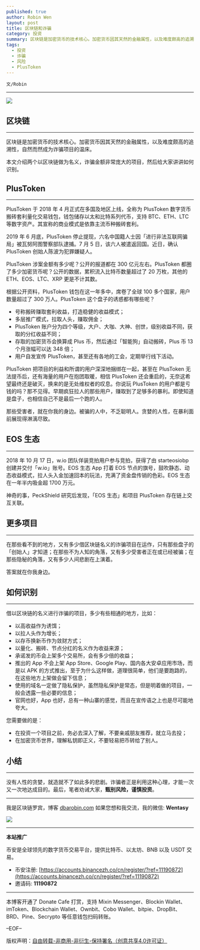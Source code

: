 ```yaml
---
published: true
author: Robin Wen
layout: post
title: 区块链和诈骗
category: 投资
summary: 区块链是加密货币的技术核心。加密货币因其天然的金融属性，以及难度颇高的追溯性，自然而然成为诈骗项目的温床。本文介绍两个以区块链做为名义，诈骗金额非常庞大的项目，然后给大家讲讲如何识别。在那些看不到的地方，又有多少借区块链名义的诈骗项目在运作，只有那些盘子的「创始人」才知道；在那些不为人知的角落，又有多少受害者正在或已经被骗；在那些隐秘的角落，又有多少人间悲剧在上演着。没有人性的贪婪，就造就不了如此多的悲剧。诈骗者正是利用这种心理，才能一次又一次地达成目的。最后，笔者劝诫大家，甄别风险，谨慎投资。
tags:
  - 投资
  - 诈骗
  - 风险
  - PlusToken
---
```


`文/Robin`

***

![](https://cdn.dbarobin.com/7x05lye.png)

## 区块链
***

区块链是加密货币的技术核心。加密货币因其天然的金融属性，以及难度颇高的追溯性，自然而然成为诈骗项目的温床。

本文介绍两个以区块链做为名义，诈骗金额非常庞大的项目，然后给大家讲讲如何识别。

## PlusToken
***

PlusToken 于 2018 年 4 月正式在多国及地区上线，全称为 PlusToken 数字货币搬砖套利量化交易钱包，钱包储存以太和比特系列代币，支持 BTC、ETH、LTC 等数字资产。其宣称的商业模式是依靠主流币种搬砖套利。

2019 年 6 月底，PlusToken 停止提现，六名中国籍人士因「进行非法互联网骗局」被瓦努阿图警察部队逮捕。7 月 5 日，该六人被遣返回国。近日，确认 PlusToken 创始人陈波为犯罪嫌疑人。

PlusToken 涉案金额有多少呢？公开的报道都在 300 亿元左右。PlusToken 都圈了多少加密货币呢？公开的数据，累积流入比特币数量超过了 20 万枚，其他的 ETH、EOS、LTC、XRP 更是不计其数。

根据公开资料，PlusToken 钱包在这一年多中，席卷了全球 100 多个国家，用户数量超过了 300 万人。PlusToken 这个盘子的诱惑都有哪些呢？

* 号称搬砖赚取套利收益，打造稳健的收益模式；
* 多层推广模式，拉取人头，赚取佣金；
* PlusToken 账户分为四个等级，大户、大咖、大神、创世，级别收益不同，获取的分红收益不同；
* 存取的加密货币会换算成 Plus 币，然后通过「智能狗」自动搬砖，Plus 币 13 个月涨幅可以达 348 倍；
* 用户自发宣传 PlusToken，甚至还有各地的工会，定期举行线下活动。

PlusToken 把项目的利益和所谓的用户深深地捆绑在一起，甚至在 PlusToken 无法提币后，还有海量的用户在抱团取暖，相信 PlusToken 还会重启的，无奈这希望最终还是破灭，换来的是无处维权者的叹息。你说玩 PlusToken 的用户都是亏钱的吗？那不见得。早期疯狂拉人的那些用户，赚取到了足够多的暴利。即使知道是盘子，也相信自己不是最后一个跑的人。

那些受害者，就在你我的身边。被骗的人中，不乏聪明人。贪婪的人性，在暴利面前展现得淋漓尽致。

## EOS 生态
***

2018 年 10 月 17 日，w.io 团队佯装竞拍用户参与竞拍，获得了由 starteosiobp 创建并交付「w.io」账号。EOS 生态 App 打着 EOS 节点的旗号，鼓吹静态、动态收益模式，拉人头入金加速回本的玩法，充满了资金盘传销的色彩。EOS 生态在一年半内吸金超 1700 万元。

神奇的事，PeckShield 研究后发现，「EOS 生态」和项目 PlusToken 存在链上交互关联。

## 更多项目
***

在那些看不到的地方，又有多少借区块链名义的诈骗项目在运作，只有那些盘子的「创始人」才知道；在那些不为人知的角落，又有多少受害者正在或已经被骗；在那些隐秘的角落，又有多少人间悲剧在上演着。

答案就在你我身边。

## 如何识别
***

借以区块链的名义进行诈骗的项目，多少有些相通的地方，比如：

* 以高收益作为诱饵；
* 以拉人头作为增长；
* 以存币换新币作为敛财方式；
* 以量化、搬砖、节点分红的名义作为收益来源；
* 承诺发的币会上架多个交易所，会有多少倍的收益；
* 推出的 App 不会上架 App Store、Google Play、国内各大安卓应用市场，而是以 APK 的方式推出，至于为什么这样做，道理很简单，他们是要跑路的，在这些地方上架做会留下信息；
* 使用的域名一定做了隐私保护，虽然隐私保护是常态，但是明着做的项目，一般会透露一些必要的信息；
* 官网也好，App 也好，总有一种山寨的感觉，而且在宣传语之上也是尽可能地夸大。

您需要做的是：

* 在投资一个项目之前，务必去深入了解，不要亲戚朋友推荐，就立马去投；
* 在加密货币世界，理解私钥即正义，不要轻易把币转给了别人。

## 小结
***

没有人性的贪婪，就造就不了如此多的悲剧。诈骗者正是利用这种心理，才能一次又一次地达成目的。最后，笔者劝诫大家，**甄别风险，谨慎投资**。

***

我是区块链罗宾，博客 [dbarobin.com](https://dbarobin.com/)
如果您想和我交流，我的微信: **Wentasy**

![](https://cdn.dbarobin.com/v4yywe2.png)

***

**本站推广**

币安是全球领先的数字货币交易平台，提供比特币、以太坊、BNB 以及 USDT 交易。

* 币安注册: [https://accounts.binancezh.co/cn/register/?ref=11190872](https://accounts.binancezh.co/cn/register/?ref=11190872)
* 邀请码: **11190872**

***

本博客开通了 Donate Cafe 打赏，支持 Mixin Messenger、Blockin Wallet、imToken、Blockchain Wallet、Ownbit、Cobo Wallet、bitpie、DropBit、BRD、Pine、Secrypto 等任意钱包扫码转账。

<center>
    <div class="--donate-button"
         data-button-id="f8b9df0d-af9a-460d-8258-d3f435445075"
    ></div>
</center>

–EOF–

版权声明：[自由转载-非商用-非衍生-保持署名（创意共享4.0许可证）](http://creativecommons.org/licenses/by-nc-nd/4.0/deed.zh)